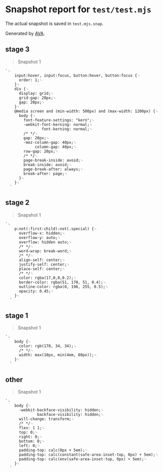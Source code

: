 # Snapshot report for `test/test.mjs`

The actual snapshot is saved in `test.mjs.snap`.

Generated by [AVA](https://avajs.dev).

## stage 3

> Snapshot 1

    `␊
        input:hover, input:focus, button:hover, button:focus {␊
          order: 1;␊
        }␊
        div {␊
          display: grid;␊
          grid-gap: 20px;␊
          gap: 20px;␊
        }␊
        @media screen and (min-width: 500px) and (max-width: 1200px) {␊
          body {␊
            font-feature-settings: "kern";␊
            -webkit-font-kerning: normal;␊
                    font-kerning: normal;␊
            /* */␊
            gap: 20px;␊
            -moz-column-gap: 40px;␊
                 column-gap: 40px;␊
            row-gap: 20px;␊
            /* */␊
            page-break-inside: avoid;␊
            break-inside: avoid;␊
            page-break-after: always;␊
            break-after: page;␊
          }␊
        }␊
      `

## stage 2

> Snapshot 1

    `␊
        p:not(:first-child):not(.special) {␊
          overflow-x: hidden;␊
          overflow-y: auto;␊
          overflow: hidden auto;␊
          /* */␊
          word-wrap: break-word;␊
          /* */␊
          align-self: center;␊
          justify-self: center;␊
          place-self: center;␊
          /* */␊
          color: rgba(17,0,0,0.2);␊
          border-color: rgba(51, 170, 51, 0.4);␊
          outline-color: rgba(0, 196, 255, 0.5);␊
          opacity: 0.45;␊
        }␊
      `

## stage 1

> Snapshot 1

    `␊
        body {␊
          color: rgb(178, 34, 34);␊
          /* */␊
          width: max(10px, min(4em, 80px));␊
        }␊
      `

## other

> Snapshot 1

    `␊
        body {␊
          -webkit-backface-visibility: hidden;␊
                  backface-visibility: hidden;␊
          will-change: transform;␊
          /* */␊
          flex: 1 1;␊
          top: 0;␊
          right: 0;␊
          bottom: 0;␊
          left: 0;␊
          padding-top: calc(0px + 5em);␊
          padding-top: calc(constant(safe-area-inset-top, 0px) + 5em);␊
          padding-top: calc(env(safe-area-inset-top, 0px) + 5em);␊
        }␊
      `

